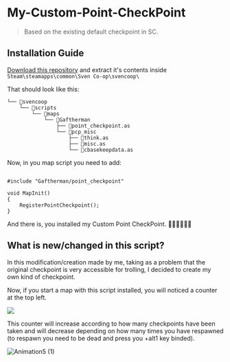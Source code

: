 # My-Custom-Point-CheckPoint
> Based on the existing default checkpoint in SC.

## Installation Guide

[Download this repository](https://github.com/Gaftherman/My-Custom-Point-CheckPoint/archive/refs/heads/main.zip) and extract it's contents inside `Steam\steamapps\common\Sven Co-op\svencoop\`

That should look like this:

```
└── 📁svencoop
    └── 📁scripts
        └── 📁maps
            └── 📁Gaftherman
                ├── 📄point_checkpoint.as
                └── 📁pcp_misc   
                    ├── 📄think.as
                    ├── 📄misc.as
                    └── 📄cbasekeepdata.as
```

Now, in you map script you need to add:

```angelscript

#include "Gaftherman/point_checkpoint"

void MapInit()
{
    RegisterPointCheckpoint(); 
}
```

And there is, you installed my Custom Point CheckPoint. 🎉🎉🎉🎉🎉🎉

## What is new/changed in this script?

In this modification/creation made by me, taking as a problem that the original checkpoint is very accessible for trolling, I decided to create my own kind of checkpoint.

Now, if you start a map with this script installed, you will noticed a counter at the top left. 

![](https://i.imgur.com/QxCsUDO.png)

This counter will increase according to how many checkpoints have been taken and will decrease depending on how many times you have respawned (to respawn you need to be dead and press you +alt1 key binded).

![Animation5 (1)](https://user-images.githubusercontent.com/71413659/191890921-6bc774fd-902b-40f8-9f34-81f074ce8339.gif)


